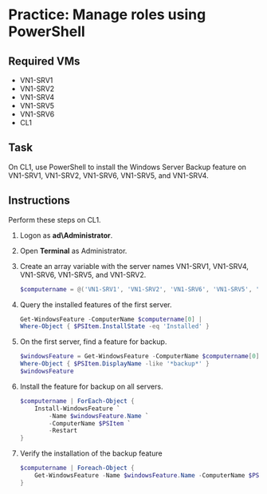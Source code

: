 # Practice: Manage roles using PowerShell

## Required VMs

* VN1-SRV1
* VN1-SRV2
* VN1-SRV4
* VN1-SRV5
* VN1-SRV6
* CL1

## Task

On CL1, use PowerShell to install the Windows Server Backup feature on VN1-SRV1, VN1-SRV2, VN1-SRV6, VN1-SRV5, and VN1-SRV4.

## Instructions

Perform these steps on CL1.

1. Logon as **ad\Administrator**.
1. Open **Terminal** as Administrator.
1. Create an array variable with the server names VN1-SRV1, VN1-SRV4, VN1-SRV6, VN1-SRV5, and VN1-SRV2.

    ````powershell
    $computername = @('VN1-SRV1', 'VN1-SRV2', 'VN1-SRV6', 'VN1-SRV5', 'VN1-SRV4')
    ````

1. Query the installed features of the first server.

    ````powershell
    Get-WindowsFeature -ComputerName $computername[0] | 
    Where-Object { $PSItem.InstallState -eq 'Installed' }
    ````

1. On the first server, find a feature for backup.

    ````powershell
    $windowsFeature = Get-WindowsFeature -ComputerName $computername[0] | 
    Where-Object { $PSItem.DisplayName -like '*backup*' }
    $windowsFeature
    ````

1. Install the feature for backup on all servers.

    ````powershell
    $computername | ForEach-Object { 
        Install-WindowsFeature `
            -Name $windowsFeature.Name `
            -ComputerName $PSItem `
            -Restart
    }
    ````

1. Verify the installation of the backup feature

    ````powershell
    $computername | Foreach-Object {
        Get-WindowsFeature -Name $windowsFeature.Name -ComputerName $PSItem `
    }
    ````

